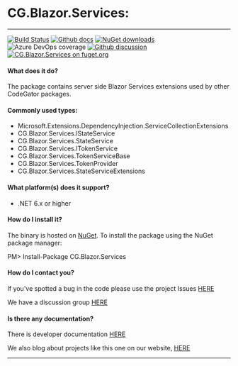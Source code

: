 # CG.Blazor.Services: 

---
[![Build Status](https://dev.azure.com/codegator/CG.Blazor.Services/_apis/build/status/CodeGator.CG.Blazor.Services?branchName=main)](https://dev.azure.com/codegator/CG.Blazor.Services/_build/latest?definitionId=69&branchName=main)
[![Github docs](https://img.shields.io/static/v1?label=Documentation&message=online&color=blue)](https://codegator.github.io/CG.Blazor.Services/index.html)
[![NuGet downloads](https://img.shields.io/nuget/dt/CG.Blazor.Services.svg?style=flat)](https://nuget.org/packages/CG.Blazor.Services)
![Azure DevOps coverage](https://img.shields.io/azure-devops/coverage/codegator/CG.Blazor.Services/69)
[![Github discussion](https://img.shields.io/badge/Discussion-online-blue)](https://github.com/CodeGator/CG.Blazor.Services/discussions)
[![CG.Blazor.Services on fuget.org](https://www.fuget.org/packages/CG.Blazor.Services/badge.svg)](https://www.fuget.org/packages/CG.Blazor.Services)

#### What does it do?
The package contains server side Blazor Services extensions used by other CodeGator packages.

#### Commonly used types:
* Microsoft.Extensions.DependencyInjection.ServiceCollectionExtensions
* CG.Blazor.Services.IStateService
* CG.Blazor.Services.StateService
* CG.Blazor.Services.ITokenService
* CG.Blazor.Services.TokenServiceBase
* CG.Blazor.Services.TokenProvider
* CG.Blazor.Services.StateServiceExtensions

#### What platform(s) does it support?
* .NET 6.x or higher

#### How do I install it?
The binary is hosted on [NuGet](https://www.nuget.org/packages/CG.Blazor.Services). To install the package using the NuGet package manager:

PM> Install-Package CG.Blazor.Services

#### How do I contact you?
If you've spotted a bug in the code please use the project Issues [HERE](https://github.com/CodeGator/CG.Blazor.Services/issues)

We have a discussion group [HERE](https://github.com/CodeGator/CG.Blazor.Services/discussions)

#### Is there any documentation?
There is developer documentation [HERE](https://codegator.github.io/CG.Blazor.Services/)

We also blog about projects like this one on our website, [HERE](http://www.codegator.com)

---


